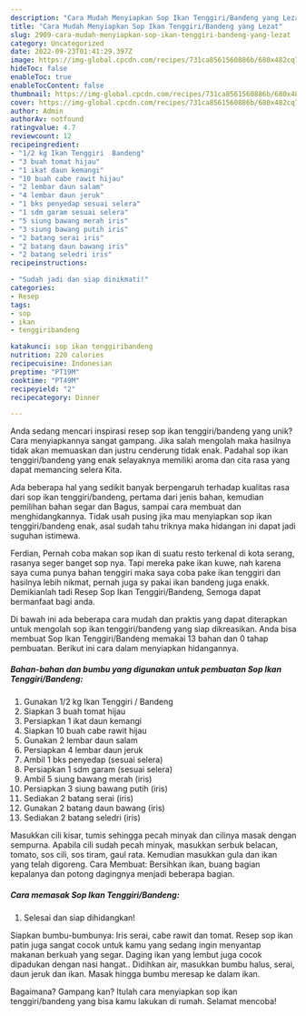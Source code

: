 ```yaml
---
description: "Cara Mudah Menyiapkan Sop Ikan Tenggiri/Bandeng yang Lezat"
title: "Cara Mudah Menyiapkan Sop Ikan Tenggiri/Bandeng yang Lezat"
slug: 2909-cara-mudah-menyiapkan-sop-ikan-tenggiri-bandeng-yang-lezat
category: Uncategorized
date: 2022-09-23T01:41:29.397Z
image: https://img-global.cpcdn.com/recipes/731ca8561560886b/680x482cq70/sop-ikan-tenggiribandeng-foto-resep-utama.jpg
hideToc: false
enableToc: true
enableTocContent: false
thumbnail: https://img-global.cpcdn.com/recipes/731ca8561560886b/680x482cq70/sop-ikan-tenggiribandeng-foto-resep-utama.jpg
cover: https://img-global.cpcdn.com/recipes/731ca8561560886b/680x482cq70/sop-ikan-tenggiribandeng-foto-resep-utama.jpg
author: Admin
authorAv: notfound
ratingvalue: 4.7
reviewcount: 12
recipeingredient:
- "1/2 kg Ikan Tenggiri  Bandeng"
- "3 buah tomat hijau"
- "1 ikat daun kemangi"
- "10 buah cabe rawit hijau"
- "2 lembar daun salam"
- "4 lembar daun jeruk"
- "1 bks penyedap sesuai selera"
- "1 sdm garam sesuai selera"
- "5 siung bawang merah iris"
- "3 siung bawang putih iris"
- "2 batang serai iris"
- "2 batang daun bawang iris"
- "2 batang seledri iris"
recipeinstructions:

- "Sudah jadi dan siap dinikmati!"
categories:
- Resep
tags:
- sop
- ikan
- tenggiribandeng

katakunci: sop ikan tenggiribandeng 
nutrition: 220 calories
recipecuisine: Indonesian
preptime: "PT19M"
cooktime: "PT49M"
recipeyield: "2"
recipecategory: Dinner

---
```





Anda sedang mencari inspirasi resep sop ikan tenggiri/bandeng yang unik? Cara menyiapkannya sangat gampang. Jika salah mengolah maka hasilnya tidak akan memuaskan dan justru cenderung tidak enak. Padahal sop ikan tenggiri/bandeng yang enak selayaknya memiliki aroma dan cita rasa yang dapat memancing selera Kita.





Ada beberapa hal yang sedikit banyak berpengaruh terhadap kualitas rasa dari sop ikan tenggiri/bandeng, pertama dari jenis bahan, kemudian pemilihan bahan segar dan Bagus, sampai cara membuat dan menghidangkannya. Tidak usah pusing jika mau menyiapkan sop ikan tenggiri/bandeng enak,      asal sudah tahu triknya maka hidangan ini dapat jadi suguhan istimewa.














Ferdian, Pernah coba makan sop ikan di suatu resto terkenal di kota serang, rasanya seger banget sop nya. Tapi mereka pake ikan kuwe, nah karena saya cuma punya bahan tenggiri maka saya coba pake ikan tenggiri dan hasilnya lebih nikmat, pernah juga sy pakai ikan bandeng juga enakk. Demikianlah tadi Resep Sop Ikan Tenggiri/Bandeng, Semoga dapat bermanfaat bagi anda.






Di bawah ini ada beberapa cara mudah dan praktis yang dapat diterapkan untuk mengolah sop ikan tenggiri/bandeng yang siap dikreasikan. Anda bisa membuat Sop Ikan Tenggiri/Bandeng memakai 13 bahan dan 0 tahap pembuatan. Berikut ini cara dalam menyiapkan hidangannya.

<!--inarticleads1-->

##### Bahan-bahan dan bumbu yang digunakan untuk pembuatan Sop Ikan Tenggiri/Bandeng:

1. Gunakan 1/2 kg Ikan Tenggiri / Bandeng
1. Siapkan 3 buah tomat hijau
1. Persiapkan 1 ikat daun kemangi
1. Siapkan 10 buah cabe rawit hijau
1. Gunakan 2 lembar daun salam
1. Persiapkan 4 lembar daun jeruk
1. Ambil 1 bks penyedap (sesuai selera)
1. Persiapkan 1 sdm garam (sesuai selera)
1. Ambil 5 siung bawang merah (iris)
1. Persiapkan 3 siung bawang putih (iris)
1. Sediakan 2 batang serai (iris)
1. Gunakan 2 batang daun bawang (iris)
1. Sediakan 2 batang seledri (iris)


Masukkan cili kisar, tumis sehingga pecah minyak dan cilinya masak dengan sempurna. Apabila cili sudah pecah minyak, masukkan serbuk belacan, tomato, sos cili, sos tiram, gaul rata. Kemudian masukkan gula dan ikan yang telah digoreng. Cara Membuat: Bersihkan ikan, buang bagian kepalanya dan potong dagingnya menjadi beberapa bagian. 

<!--inarticleads2-->

##### Cara memasak Sop Ikan Tenggiri/Bandeng:


1. Selesai dan siap dihidangkan!

Siapkan bumbu-bumbunya: Iris serai, cabe rawit dan tomat. Resep sop ikan patin juga sangat cocok untuk kamu yang sedang ingin menyantap makanan berkuah yang segar. Daging ikan yang lembut juga cocok dipadukan dengan nasi hangat.. Didihkan air, masukkan bumbu halus, serai, daun jeruk dan ikan. Masak hingga bumbu meresap ke dalam ikan. 

Bagaimana? Gampang kan? Itulah cara menyiapkan sop ikan tenggiri/bandeng yang bisa kamu lakukan di rumah. Selamat mencoba!

